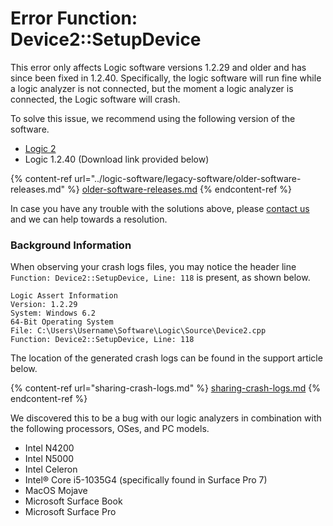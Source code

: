 # Error Function: Device2::SetupDevice

This error only affects Logic software versions 1.2.29 and older and has since been fixed in 1.2.40. Specifically, the logic software will run fine while a logic analyzer is not connected, but the moment a logic analyzer is connected, the Logic software will crash.

To solve this issue, we recommend using the following version of the software.

* [Logic 2](https://www.saleae.com/downloads/)
* Logic 1.2.40 (Download link provided below)

{% content-ref url="../logic-software/legacy-software/older-software-releases.md" %}
[older-software-releases.md](../logic-software/legacy-software/older-software-releases.md)
{% endcontent-ref %}

In case you have any trouble with the solutions above, please [contact us](https://contact.saleae.com/hc/en-us/requests/new) and we can help towards a resolution.

### Background Information

When observing your crash logs files, you may notice the header line `Function: Device2::SetupDevice, Line: 118` is present, as shown below.

```
Logic Assert Information
Version: 1.2.29
System: Windows 6.2
64-Bit Operating System
File: C:\Users\Username\Software\Logic\Source\Device2.cpp
Function: Device2::SetupDevice, Line: 118
```

The location of the generated crash logs can be found in the support article below.

{% content-ref url="sharing-crash-logs.md" %}
[sharing-crash-logs.md](sharing-crash-logs.md)
{% endcontent-ref %}

We discovered this to be a bug with our logic analyzers in combination with the following processors, OSes, and PC models.

* Intel N4200
* Intel N5000
* Intel Celeron
* Intel® Core i5-1035G4 (specifically found in Surface Pro 7)
* MacOS Mojave
* Microsoft Surface Book
* Microsoft Surface Pro
